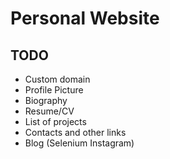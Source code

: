 # Personal Website

## TODO
- Custom domain
- Profile Picture
- Biography
- Resume/CV
- List of projects
- Contacts and other links
- Blog (Selenium Instagram)
